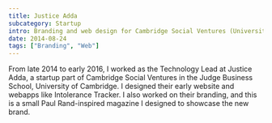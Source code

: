 ```yaml
---
title: Justice Adda
subcategory: Startup
intro: Branding and web design for Cambridge Social Ventures (University of Cambridge) startup trying to break barriers in justice.
date: 2014-08-24
tags: ["Branding", "Web"]
---
```


From late 2014 to early 2016, I worked as the Technology Lead at Justice Adda, a startup part of Cambridge Social Ventures in the Judge Business School, University of Cambridge. I designed their early website and webapps like Intolerance Tracker. I also worked on their branding, and this is a small Paul Rand-inspired magazine I designed to showcase the new brand.

<div class="shadow">
	<div class="two-images">
		<div><img alt="" src="/justice-adda/0001.jpg"></div>
		<div><img alt="" src="/justice-adda/0002.jpg"></div>
	</div>
	<div class="two-images">
		<div><img alt="" src="/justice-adda/0003.jpg"></div>
		<div><img alt="" src="/justice-adda/0004.jpg"></div>
	</div>
	<div class="two-images">
		<div><img alt="" src="/justice-adda/0005.jpg"></div>
		<div><img alt="" src="/justice-adda/0006.jpg"></div>
	</div>
	<div class="two-images">
		<div><img alt="" src="/justice-adda/0007.jpg"></div>
		<div><img alt="" src="/justice-adda/0008.jpg"></div>
	</div>
	<div class="two-images">
		<div><img alt="" src="/justice-adda/0009.jpg"></div>
		<div><img alt="" src="/justice-adda/0010.jpg"></div>
	</div>
	<div class="two-images">
		<div><img alt="" src="/justice-adda/0011.jpg"></div>
		<div><img alt="" src="/justice-adda/0012.jpg"></div>
	</div>
	<div class="two-images">
		<div><img alt="" src="/justice-adda/0013.jpg"></div>
		<div><img alt="" src="/justice-adda/0014.jpg"></div>
	</div>
	<div class="two-images">
		<div><img alt="" src="/justice-adda/0015.jpg"></div>
		<div><img alt="" src="/justice-adda/0016.jpg"></div>
	</div>
	<div class="two-images">
		<div><img alt="" src="/justice-adda/0017.jpg"></div>
		<div><img alt="" src="/justice-adda/0018.jpg"></div>
	</div>
</div>